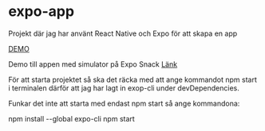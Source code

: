 # expo-app

Projekt där jag har använt React Native och Expo för att skapa en app

[DEMO]( https://oliviaisberg.github.io/expo-app/)

Demo till appen med simulator på Expo Snack
[Länk](https://snack.expo.dev/@oliviaisberg/github.com-oliviaisberg-expo-app)

För att starta projektet så ska det räcka med att ange kommandot npm start i terminalen därför att jag har lagt in exop-cli under devDependencies.

Funkar det inte att starta med endast npm start så ange kommandona: 

npm install --global expo-cli 
npm start
